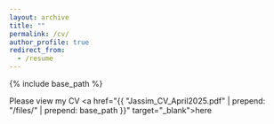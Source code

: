 ```yaml
---
layout: archive
title: ""
permalink: /cv/
author_profile: true
redirect_from:
  - /resume
---
```

{% include base_path %}

Please view my CV <a href="{{ "Jassim_CV_April2025.pdf" | prepend: "/files/" | prepend: base_path }}" target="_blank">here</a>  


